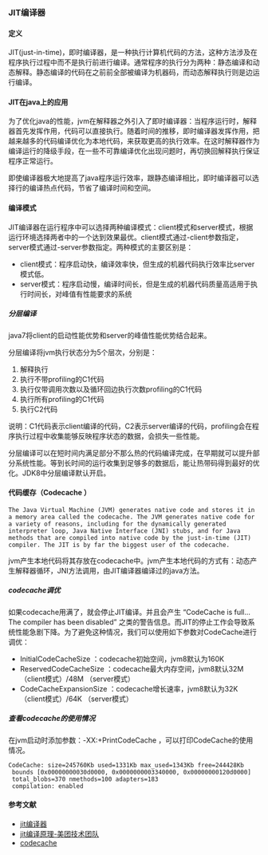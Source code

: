 ### JIT编译器

#### 定义

JIT(just-in-time)，即时编译器，是一种执行计算机代码的方法，这种方法涉及在程序执行过程中而不是执行前进行编译。通常程序的执行分为两种：静态编译和动态解释。静态编译的代码在之前前全部被编译为机器码，而动态解释执行则是边运行编译。

#### JIT在java上的应用

为了优化java的性能，jvm在解释器之外引入了即时编译器：当程序运行时，解释器首先发挥作用，代码可以直接执行。随着时间的推移，即时编译器发挥作用，把越来越多的代码编译优化为本地代码，来获取更高的执行效率。在这时解释器作为编译运行的降级手段，在一些不可靠编译优化出现问题时，再切换回解释执行保证程序正常运行。

即使编译器极大地提高了java程序运行效率，跟静态编译相比，即时编译器可以选择行的编译热点代码，节省了编译时间和空间。

#### 编译模式

JIT编译器在运行程序中可以选择两种编译模式：client模式和server模式，根据运行环境选择两者中的一个达到效果最优。client模式通过-client参数指定，server模式通过-server参数指定。两种模式的主要区别是：

- client模式：程序启动快，编译效率快，但生成的机器代码执行效率比server模式低。
- server模式：程序启动慢，编译时间长，但是生成的机器代码质量高适用于执行时间长，对峰值有性能要求的系统

##### 分层编译

java7将client的启动性能优势和server的峰值性能优势结合起来。

分层编译将jvm执行状态分为5个层次，分别是：

1. 解释执行
2. 执行不带profiling的C1代码
3. 执行仅带调用次数以及循环回边执行次数profiling的C1代码
4. 执行所有profiling的C1代码
5. 执行C2代码

说明：C1代码表示client编译的代码，C2表示server编译的代码，profiling会在程序执行过程中收集能够反映程序状态的数据，会损失一些性能。

分层编译可以在短时间内满足部分不那么热的代码编译完成，在早期就可以提升部分系统性能。等到长时间的运行收集到足够多的数据后，能让热带码得到最好的优化。JDK8中分层编译默认开启。

#### 代码缓存（Codecache ）

```
The Java Virtual Machine (JVM) generates native code and stores it in a memory area called the codecache. The JVM generates native code for a variety of reasons, including for the dynamically generated interpreter loop, Java Native Interface (JNI) stubs, and for Java methods that are compiled into native code by the just-in-time (JIT) compiler. The JIT is by far the biggest user of the codecache. 
```

jvm产生本地代码将其存放在codecache中。jvm产生本地代码的方式有：动态产生解释器循环，JNI方法调用，由JIT编译器编译过的java方法。

##### codecache调优

如果codecache用满了，就会停止JIT编译。并且会产生 “CodeCache is full… The compiler has been disabled”  之类的警告信息。而JIT的停止工作会导致系统性能急剧下降。为了避免这种情况，我们可以使用如下参数对CodeCache进行调优：

- InitialCodeCacheSize ：codecache初始空间，jvm8默认为160K 
- ReservedCodeCacheSize ：codecache最大内存空间，jvm8默认32M（client模式）/48M （server模式）
- CodeCacheExpansionSize ：codecache增长速率，jvm8默认为32K（client模式）/64K （server模式）

##### 查看codecache的使用情况

在jvm启动时添加参数：-XX:+PrintCodeCache ，可以打印CodeCache的使用情况。

```
CodeCache: size=245760Kb used=1331Kb max_used=1343Kb free=244428Kb
 bounds [0x00000000030d0000, 0x0000000003340000, 0x00000000120d0000]
 total_blobs=370 nmethods=100 adapters=183
 compilation: enabled
```

#### 参考文献

- [jit编译器](https://zh.wikipedia.org/wiki/%E5%8D%B3%E6%99%82%E7%B7%A8%E8%AD%AF)
- [jit编译原理-美团技术团队](https://tech.meituan.com/2020/10/22/java-jit-practice-in-meituan.html)
- [codecache](https://docs.oracle.com/javase/8/embedded/develop-apps-platforms/codecache.htm)



